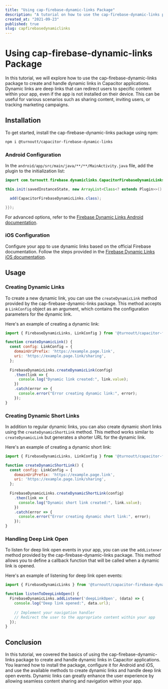 ```yaml
---
title: "Using cap-firebase-dynamic-links Package"
description: "A tutorial on how to use the cap-firebase-dynamic-links package to create and handle dynamic links in Capacitor applications."
created_at: "2021-09-23"
published: true
slug: capfirebasedynamiclinks
---
```


# Using cap-firebase-dynamic-links Package

In this tutorial, we will explore how to use the cap-firebase-dynamic-links package to create and handle dynamic links in Capacitor applications. Dynamic links are deep links that can redirect users to specific content within your app, even if the app is not installed on their device. This can be useful for various scenarios such as sharing content, inviting users, or tracking marketing campaigns.

## Installation

To get started, install the cap-firebase-dynamic-links package using npm:

```bash
npm i @turnoutt/capacitor-firebase-dynamic-links
```

### Android Configuration

In the `android/app/src/main/java/**/**/MainActivity.java` file, add the plugin to the initialization list:

```java
import com.turnoutt.firebase.dynamiclinks.CapacitorFirebaseDynamicLinks;

this.init(savedInstanceState, new ArrayList<Class<? extends Plugin>>() {{

  add(CapacitorFirebaseDynamicLinks.class);

}});
```

For advanced options, refer to the [Firebase Dynamic Links Android documentation](https://firebase.google.com/docs/dynamic-links/android/create).

### iOS Configuration

Configure your app to use dynamic links based on the official Firebase documentation. Follow the steps provided in the [Firebase Dynamic Links iOS documentation](https://firebase.google.com/docs/dynamic-links/ios/receive).

## Usage

### Creating Dynamic Links

To create a new dynamic link, you can use the `createDynamicLink` method provided by the cap-firebase-dynamic-links package. This method accepts a `LinkConfig` object as an argument, which contains the configuration parameters for the dynamic link.

Here's an example of creating a dynamic link:

```javascript
import { FirebaseDynamicLinks, LinkConfig } from '@turnoutt/capacitor-firebase-dynamic-links';

function createDynamicLink() {
  const config: LinkConfig = {
    domainUriPrefix: 'https://example.page.link',
    uri: 'https://example.page.link/sharing',
  };
  
  FirebaseDynamicLinks.createDynamicLink(config)
    .then(link => {
      console.log("Dynamic link created:", link.value);
    })
    .catch(error => {
      console.error("Error creating dynamic link:", error);
    });
}
```

### Creating Dynamic Short Links

In addition to regular dynamic links, you can also create dynamic short links using the `createDynamicShortLink` method. This method works similar to `createDynamicLink` but generates a shorter URL for the dynamic link.

Here's an example of creating a dynamic short link:

```javascript
import { FirebaseDynamicLinks, LinkConfig } from '@turnoutt/capacitor-firebase-dynamic-links';

function createDynamicShortLink() {
  const config: LinkConfig = {
    domainUriPrefix: 'https://example.page.link',
    uri: 'https://example.page.link/sharing',
  };
  
  FirebaseDynamicLinks.createDynamicShortLink(config)
    .then(link => {
      console.log("Dynamic short link created:", link.value);
    })
    .catch(error => {
      console.error("Error creating dynamic short link:", error);
    });
}
```

### Handling Deep Link Open

To listen for deep link open events in your app, you can use the `addListener` method provided by the cap-firebase-dynamic-links package. This method allows you to define a callback function that will be called when a dynamic link is opened.

Here's an example of listening for deep link open events:

```javascript
import { FirebaseDynamicLinks } from '@turnoutt/capacitor-firebase-dynamic-links';

function listenToDeepLinkOpen() {
  FirebaseDynamicLinks.addListener('deepLinkOpen', (data) => {
    console.log("Deep link opened:", data.url);
    
    // Implement your navigation handler
    // Redirect the user to the appropriate content within your app
  });
}
```

## Conclusion

In this tutorial, we covered the basics of using the cap-firebase-dynamic-links package to create and handle dynamic links in Capacitor applications. You learned how to install the package, configure it for Android and iOS, and use the available methods to create dynamic links and handle deep link open events. Dynamic links can greatly enhance the user experience by allowing seamless content sharing and navigation within your app.